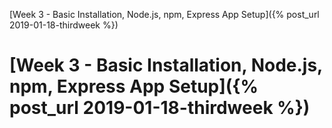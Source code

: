 [Week 3 - Basic Installation, Node.js, npm, Express App Setup]({% post_url 2019-01-18-thirdweek %})

# [Week 3 - Basic Installation, Node.js, npm, Express App Setup]({% post_url 2019-01-18-thirdweek %})

